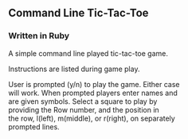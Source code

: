 ## Command Line Tic-Tac-Toe ##
### Written in Ruby ###

A simple command line played tic-tac-toe game.

Instructions are listed during game play.

User is prompted (y/n) to play the game. Either case  
will work. When prompted players enter names and  
are given symbols. Select a square to play by  
providing the Row number, and the position in  
the row, l(left), m(middle), or r(right), on separately  
prompted lines.